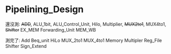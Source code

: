 # Pipelining_Design
還沒測:
~~ADD~~, 
ALU_1bit, 
ALU_Control_Unit, 
Hilo, 
Multiplier, 
~~MUX2to1~~, MUX4to1, 
~~Shifter~~
EX_MEM
Forwarding_Unit
MEM_WB

測完了:
Add
Beq_unit
HiLo
MUX_2to1
MUX_4to1
Memory
Multipler
Reg_File
Shifter
Sign_Extend

